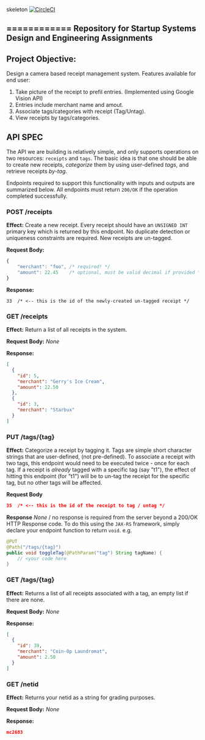 skeleton    [![CircleCI](https://circleci.com/gh/mohit-chawla/skeleton.svg?style=svg)](https://circleci.com/gh/mohit-chawla/skeleton)

============
Repository for Startup Systems Design and Engineering Assignments
---

## Project Objective:
Design a camera based receipt management system.
Features available for end user:
1. Take picture of the receipt to prefil entries. (Implemented using Google Vision API)
2. Entries include merchant name and amout.
3. Associate tags/categories with receipt (Tag/Untag).
4. View receipts by tags/categories.

## API SPEC
The API we are building is relatively simple, and only supports operations on two
resources: `receipts` and `tags`.  The basic idea is that one should be able to create new
receipts, *categorize* them by using user-defined *tags*, and retrieve receipts *by-tag*.

Endpoints required to support this functionality with inputs and outputs are summarized below.  All endpoints must
return `200/OK` if the operation completed successfully.

### POST /receipts
**Effect:** Create a new receipt.  Every receipt should have an `UNSIGNED INT` primary key which
is returned by this endpoint. No duplicate detection or uniqueness constraints are required.  New
receipts are un-tagged.

**Request Body:**
```javascript
{
    "merchant": "foo", /* required! */
    "amount": 22.45    /* optional, must be valid decimal if provided */
}
```
**Response:**
```
33  /* <-- this is the id of the newly-created un-tagged receipt */
```

### GET /receipts
**Effect:** Return a list of all receipts in the system.  

**Request Body:**
*None*

**Response:**
```json
[
  {
    "id": 5,
    "merchant": "Gerry's Ice Cream",
    "amount": 22.50
  },
  {
    "id": 3,
    "merchant": "Starbux"
  }
]
```

### PUT /tags/{tag}
**Effect:** Categorize a receipt by tagging it.  Tags are simple short character strings that are user-defined,
(not pre-defined). To associate a receipt with two tags, this endpoint would need to be executed twice - once for each tag.  If a receipt is *already* tagged with a specific tag (say "t1"), the effect of hitting this endpoint (for "t1") will be to un-tag the receipt for the specific tag, but no other tags will be affected.

**Request Body**
```json
35  /* <-- this is the id of the receipt to tag / untag */
```

**Response**
*None* / no response is required from the server beyond a 200/OK HTTP Response code.  To do this using
the `JAX-RS` framework, simply declare your endpoint function to return `void`.  e.g.

```java
@PUT
@Path("/tags/{tag}")
public void toggleTag(@PathParam("tag") String tagName) {
    // <your code here
}

```

### GET /tags/{tag}
**Effect:** Returns a list of all receipts associated with a tag, an empty list if there are none.

**Request Body:** *None*

**Response:**
```json
[
  {
    "id": 39,
    "merchant": "Coin-Op Laundromat",
    "amount": 2.50
  }
]
```


### GET /netid
**Effect:** Returns your netid as a string for grading purposes.

**Request Body:** *None*

**Response:**
```json
mc2683
```
